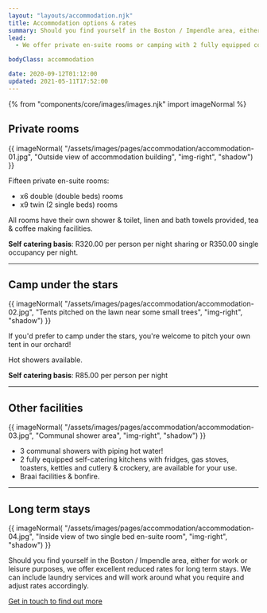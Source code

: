 ```yaml
---
layout: "layouts/accommodation.njk"
title: Accommodation options & rates
summary: Should you find yourself in the Boston / Impendle area, either for work or leisure purposes, we offer private en-suite rooms or camping with 2 fully equipped communal self catering kitchens.
lead:
  - We offer private en-suite rooms or camping with 2 fully equipped communal self catering kitchens.

bodyClass: accommodation

date: 2020-09-12T01:12:00
updated: 2021-05-11T17:52:00
---
```


{% from "components/core/images/images.njk" import imageNormal %}

## Private rooms

{{ imageNormal(
  "/assets/images/pages/accommodation/accommodation-01.jpg",
  "Outside view of accommodation building",
  "img-right",
  "shadow")
}}

Fifteen private en-suite rooms:

* x6 double (double beds) rooms
* x9 twin (2 single beds) rooms

All rooms have their own shower & toilet, linen and bath towels provided, tea & coffee making facilities.

**Self catering basis**: R320.00 per person per night sharing or R350.00 single occupancy per night.

---

## Camp under the stars

{{ imageNormal(
  "/assets/images/pages/accommodation/accommodation-02.jpg",
  "Tents pitched on the lawn near some small trees",
  "img-right",
  "shadow")
}}

If you'd prefer to camp under the stars, you're welcome to pitch your own tent in our orchard!

Hot showers available.

**Self catering basis**: R85.00 per person per night

---

## Other facilities

{{ imageNormal(
  "/assets/images/pages/accommodation/accommodation-03.jpg",
  "Communal shower area",
  "img-right",
  "shadow")
}}

* 3 communal showers with piping hot water!
* 2 fully equipped self-catering kitchens with fridges, gas stoves, toasters, kettles and cutlery & crockery, are available for your use.
* Braai facilities & bonfire.

---

## Long term stays

{{ imageNormal(
  "/assets/images/pages/accommodation/accommodation-04.jpg",
  "Inside view of two single bed en-suite room",
  "img-right",
  "shadow")
}}

Should you find yourself in the Boston / Impendle area, either for work or leisure purposes, we offer excellent reduced rates for long term stays. We can include laundry services and will work around what you require and adjust rates accordingly.

[Get in touch to find out more][1]

[1]: /contact

